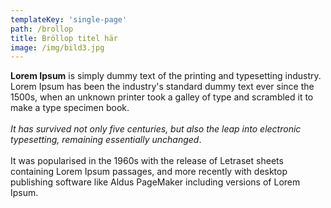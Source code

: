 ```yaml
---
templateKey: 'single-page'
path: /brollop
title: Bröllop titel här
image: /img/bild3.jpg
---
```

**Lorem Ipsum** is simply dummy text of the printing and typesetting industry. Lorem Ipsum has been the industry's standard dummy text ever since the 1500s, when an unknown printer took a galley of type and scrambled it to make a type specimen book.\
\
*It has survived not only five centuries, but also the leap into electronic typesetting, remaining essentially unchanged*.\
\
It was popularised in the 1960s with the release of Letraset sheets containing Lorem Ipsum passages, and more recently with desktop publishing software like Aldus PageMaker including versions of Lorem Ipsum.